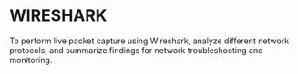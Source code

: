 # WIRESHARK
To perform live packet capture using Wireshark, analyze different network protocols, and summarize findings for network troubleshooting and monitoring.
